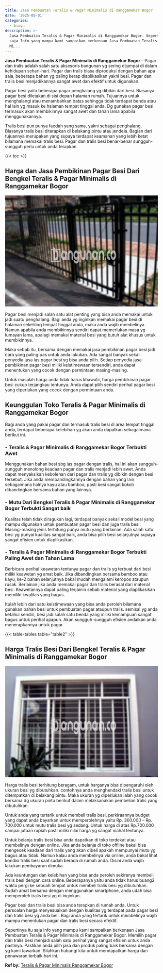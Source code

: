 ```yaml
---
title: Jasa Pembuatan Teralis & Pagar Minimalis di Ranggamekar Bogor
date: '2025-05-01'
categories:
  - biaya
description: >-
  Jasa Pembuatan Teralis & Pagar Minimalis di Ranggamekar Bogor. Sepertinya itu
  saja Info yang mampu kami sampaikan berkenaan Jasa Pembuatan Teralis & Pagar
  Mi...
---
```


**Jasa Pembuatan Teralis & Pagar Minimalis di Ranggamekar Bogor** – Pagar dan tralis adalah salah satu aksesoris bangunan yg sering dijumpai di dalam kehidupan sehari-hari. Pagar dan trails biasa diproduksi dengan bahan apa saja, beberapa bahan yg paling kerap diaplikasikan yakni besi. Pagar dan trails besi menjadikannya sangat awet dan efektif untuk digunakan.

Pagar besi yaitu beberapa pagar penghalang yg dibikin dari besi. Biasanya pagar besi diletakan di sisi depan halaman rumah. Tujuannya untuk menghalangi atau menambahkan batas sehingga tidak terdapat benda atau hal lain yg masuk ke halaman tempat tinggal anda. Dg gunakan pagar besi termasuk akan membikinnya sangat awet dan tahan lama apabila menggunakannya.

Tralis besi pun punya faedah yang sama, yakni sebagai penghalang. Biasanya trails besi diterapkan di belakang pintu atau jendela. Bagian dari tujuannya merupakan yang supaya terdapat keamanan yang lebih ketat bilamana memakai tralis besi. Pagar dan tralis besi benar-benar sungguh-sungguh perlu untuk anda terapkan.

{{< toc >}}

## Harga dan Jasa Pembikinan Pagar Besi Dari Bengkel Teralis & Pagar Minimalis di Ranggamekar Bogor

![Jasa Pembuatan Teralis & Pagar Minimalis di Ranggamekar Bogor](/images/pagar-minimalis-murah-53.png)

Pagar besi menjadi salah satu alat penting yang bisa anda memakai untuk jadi suatu penghalang. Bagi anda yg inginkan memakai pagar besi di halaman sekeliling tempat tinggal anda, maka anda wajib membelinya. Namun apabila anda membikinnya sendiri dapat memerlukan masa yg lumayan lama, apalagi memakai material besi yang butuh alat khusus untuk membikinnya.

Maka sebab itu, bersama dengan memakai jasa pembikinan pagar besi jadi cara yang paling pas untuk anda lakukan. Ada sangat banyak sekali penyedia jasa las pagar besi yg bisa anda pilih. Setiap penyedia jasa pembikinan pagar besi miliki keistimewaan tersendiri, anda dapat menentukan yang cocok dengan permintaan masing-masing.

Untuk masalah harga anda tidak harus khawatir, harga pembikinan pagar besi cukup terjangkau tentunya. Anda dapat pilih sendiri perihal pagar besi yang diperlukan yang cocok dengan permintaan anda.

## Keunggulan Toko Teralis & Pagar Minimalis di Ranggamekar Bogor

Bagi anda yang pakai pagar dan termasuk tralis besi di area tempat tinggal anda, terdapat beberapa kelebihan yg akan anda dapatkan sebagaimana berikut ini.

### \- Teralis & Pagar Minimalis di Ranggamekar Bogor Terbukti Awet

Menggunakan bahan besi sbg las pagar dengan tralis, hal ini akan sungguh-sungguh menolong keadaan pagar dan tralis menjadi lebih awet. Anda dapat menyaksikan kebolehan dari pagar dan tralis yg dibikin dengan besi tersebut. Jika anda membandingkannya dengan bahan yang lain sebagaimana halnya kayu atau bamboo, pasti besi sangat kokoh dibandingkan bersama bahan yang lainnya.

### \- Mutu Dari Bengkel Teralis & Pagar Minimalis di Ranggamekar Bogor Terbukti Sangat baik

Kualitas telah tidak diragukan lagi, terdapat banyak sekali model besi yang mampu digunakan untuk pembuatan pagar besi dan juga tralis besi. Masing-masing jenis terhitung punya mutu yang berlainan. Ada salah satu besi yg punyai kualitas sangat baik, anda bisa pilih besi selanjutnya supaya sangat efisien untuk diaplikasikan.

### \- Teralis & Pagar Minimalis di Ranggamekar Bogor Terbukti Paling Awet dan Tahan Lama

Berbicara perihal keawetan tentunya pagar dan tralis yg terbuat dari besi miliki keawetan yg amat baik. Jika dibandingkan bersama bamboo atau kayu, ke-2 bahan selanjutnya bakal mudah mengalami keropos ataupun rusak. Berlainan jika anda memakai pagar dan tralis berasal dari material besi. Keawetannya dapat paling terjamin sebab material yang diaplikasikan memiliki kwalitas yang bagus.

Itulah lebih dari satu keistimewaan yang bisa anda peroleh bilamana gunakan bahan besi untuk pembuatan pagar ataupun tralis. semisal yg anda ketahui sendiri, besi jadi salah satu benda yang miliki kemampuan sangat bagus untuk perihal apapun. Akan sungguh-sungguh efisien andaikan anda menerapkannya untuk pagar.

{{< table-tables table="table2" >}}

## Harga Tralis Besi Dari Bengkel Teralis & Pagar Minimalis di Ranggamekar Bogor

![Jasa Pembuatan Teralis & Pagar Minimalis di Ranggamekar Bogor](/images/teralis-minimalis-murah-46.png)

Harga tralis besi terhitung beragam, untuk harganya bisa dipengaruhi oleh ukuran besi yg dibutuhkan. contohnya anda menghendaki tralis besi untuk ditempatkan di belakang pintu. Maka ukuran yg diperlukan ialah yang cocok bersama dg ukuran pintu berikut dalam melaksanakan pembelian tralis yang dibutuhkan.

Untuk anda yang tertarik untuk membeli tralis besi, perkiraannya budget yang dapat anda bayarkan untuk memperolehnya yaitu Rp. 300.000 – Rp. 700.000 untuk mutu tralis besi yg sedang. Untuk harga di atas Rp.700.000 sampai jutaan rupiah pasti miliki nilai harga yg sangat mahal tentunya.

Untuk belanja tralis besi bisa anda dapatkan di toko terdekat atau membelinya dengan online. Jika anda belanja di toko offline bakal bisa mengecek keadaan dari tralis yang akan dibeli apakah mempunyai mutu yg bagus atau tidak. Namun kalau anda membelinya via online, anda bakal lihat kondisi tralis besi saat sudah berada di rumah anda. Disini anda wajib lakukan pembayaran dimuka.

Ada keuntungan dan kelebihan yang bisa anda peroleh sekiranya membeli tralis besi dengan cara online. Beberapanya yaitu anda tidak harus buang2 waktu pergi ke sebuah tempat untuk membeli tralis besi yg dibutuhkan. Sudah amat bersama dengan menggunakan smartphone, anda udah bisa memperoleh tralis besi yg di inginkan.

Pagar besi dan tralis besi bisa anda terapkan di rumah anda. Untuk persoalan harga menyesuaikan dengan kualitas yg terdapat pada pagar besi dan tralis besi yg anda beli. Bagi anda yang tertarik untuk membelinya wajib mampu menentukan pagar dan tralis besi secara efektif.

Sepertinya itu saja Info yang mampu kami sampaikan berkenaan Jasa Pembuatan Teralis & Pagar Minimalis di Ranggamekar Bogor. Memilih pagar dan tralis besi menjadi salah satu perihal yang sangat efisien untuk anda pastinya. Pastikan anda pilih jasa dan produk paling baik bersama dengan yg kami tawarkan. Silahkan hubungi kita untuk mendapatkan harga dan penawaran terbaik hari ini.

**Ref by:** [Teralis & Pagar Minimalis Ranggamekar Bogor](https://id.wikipedia.org/wiki/Teralis)
